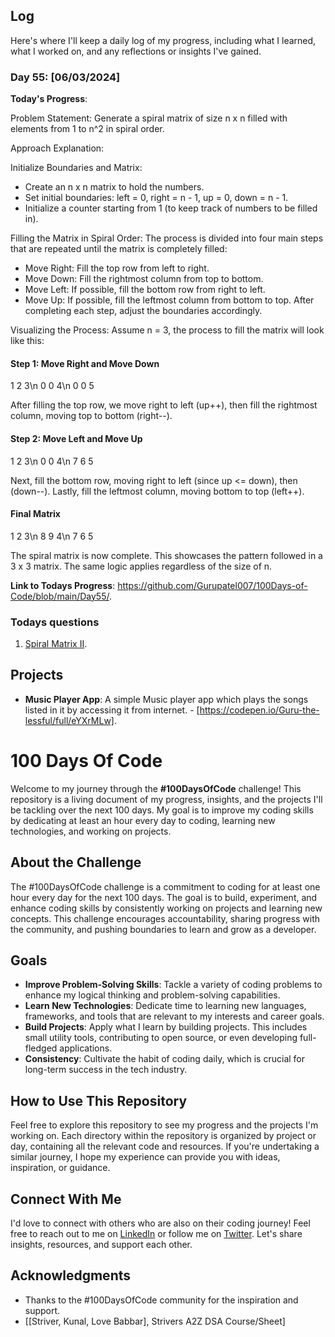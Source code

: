 ## Log

Here's where I'll keep a daily log of my progress, including what I learned, what I worked on, and any reflections or insights I've gained.

### Day 55: [06/03/2024]

**Today's Progress**:

Problem Statement:
Generate a spiral matrix of size n x n filled with elements from 1 to n^2 in spiral order.

Approach Explanation:

Initialize Boundaries and Matrix:

- Create an n x n matrix to hold the numbers.
- Set initial boundaries: left = 0, right = n - 1, up = 0, down = n - 1.
- Initialize a counter starting from 1 (to keep track of numbers to be filled in).

Filling the Matrix in Spiral Order:
The process is divided into four main steps that are repeated until the matrix is completely filled:

- Move Right: Fill the top row from left to right.
- Move Down: Fill the rightmost column from top to bottom.
- Move Left: If possible, fill the bottom row from right to left.
- Move Up: If possible, fill the leftmost column from bottom to top.
After completing each step, adjust the boundaries accordingly.

Visualizing the Process:
Assume n = 3, the process to fill the matrix will look like this:

#### Step 1: Move Right and Move Down

1 2 3\n
0 0 4\n
0 0 5

After filling the top row, we move right to left (up++), then fill the rightmost column, moving top to bottom (right--).

#### Step 2: Move Left and Move Up

1 2 3\n
0 0 4\n
7 6 5

Next, fill the bottom row, moving right to left (since up <= down), then (down--).
Lastly, fill the leftmost column, moving bottom to top (left++).

#### Final Matrix

1 2 3\n
8 9 4\n
7 6 5

The spiral matrix is now complete. This showcases the pattern followed in a 3 x 3 matrix. The same logic applies regardless of the size of n.

<!-- **Thoughts**: Delving into these questions, I navigated through array manipulations, optimized for performance, and unlocked new strategies for dealing with matrix transformations. -->

**Link to Todays Progress**: https://github.com/Gurupatel007/100Days-of-Code/blob/main/Day55/.

### Todays questions

<!-- 1. [Plus One](https://leetcode.com/problems/plus-one/).

2. [Remove Duplicates from Sorted Array](https://leetcode.com/problems/remove-duplicates-from-sorted-array/)

3. [Minimum Cost to Move Chips to The Same Position](https://leetcode.com/problems/minimum-cost-to-move-chips-to-the-same-position/description/). -->

1. [Spiral Matrix II](https://leetcode.com/problems/spiral-matrix-ii/).

<!-- 5. [Plus Minus](https://www.hackerrank.com/challenges/plus-minus)

1. [Diagonal Difference](https://www.hackerrank.com/challenges/diagonal-difference) -->

<!-- 7. [A Very Big Sum](https://www.hackerrank.com/challenges/a-very-big-sum)

8. [Compare the Triplets](https://www.hackerrank.com/challenges/compare-the-triplets)

9. [Simple Array Sum](https://www.hackerrank.com/challenges/simple-array-sum)

10. [Solve Me First](https://www.hackerrank.com/challenges/solve-me-first) -->

<!-- 7. [Missing Number](https://leetcode.com/problems/missing-number/submissions/1186710654/) -->


## Projects

- **Music Player App**: A simple Music player app which plays the songs listed in it by accessing it from internet. - [https://codepen.io/Guru-the-lessful/full/eYXrMLw].

# 100 Days Of Code

Welcome to my journey through the **#100DaysOfCode** challenge! This repository is a living document of my progress, insights, and the projects I'll be tackling over the next 100 days. My goal is to improve my coding skills by dedicating at least an hour every day to coding, learning new technologies, and working on projects.

## About the Challenge

The #100DaysOfCode challenge is a commitment to coding for at least one hour every day for the next 100 days. The goal is to build, experiment, and enhance coding skills by consistently working on projects and learning new concepts. This challenge encourages accountability, sharing progress with the community, and pushing boundaries to learn and grow as a developer.

## Goals

- **Improve Problem-Solving Skills**: Tackle a variety of coding problems to enhance my logical thinking and problem-solving capabilities.
- **Learn New Technologies**: Dedicate time to learning new languages, frameworks, and tools that are relevant to my interests and career goals.
- **Build Projects**: Apply what I learn by building projects. This includes small utility tools, contributing to open source, or even developing full-fledged applications.
- **Consistency**: Cultivate the habit of coding daily, which is crucial for long-term success in the tech industry.

## How to Use This Repository

Feel free to explore this repository to see my progress and the projects I'm working on. Each directory within the repository is organized by project or day, containing all the relevant code and resources. If you're undertaking a similar journey, I hope my experience can provide you with ideas, inspiration, or guidance.

## Connect With Me

I'd love to connect with others who are also on their coding journey! Feel free to reach out to me on [LinkedIn](www.linkedin.com/in/guru-patel-42423b219) or follow me on [Twitter](https://twitter.com/Gurupat11727321). Let's share insights, resources, and support each other.

## Acknowledgments

- Thanks to the #100DaysOfCode community for the inspiration and support.
- [[Striver, Kunal, Love Babbar], Strivers A2Z DSA Course/Sheet]
